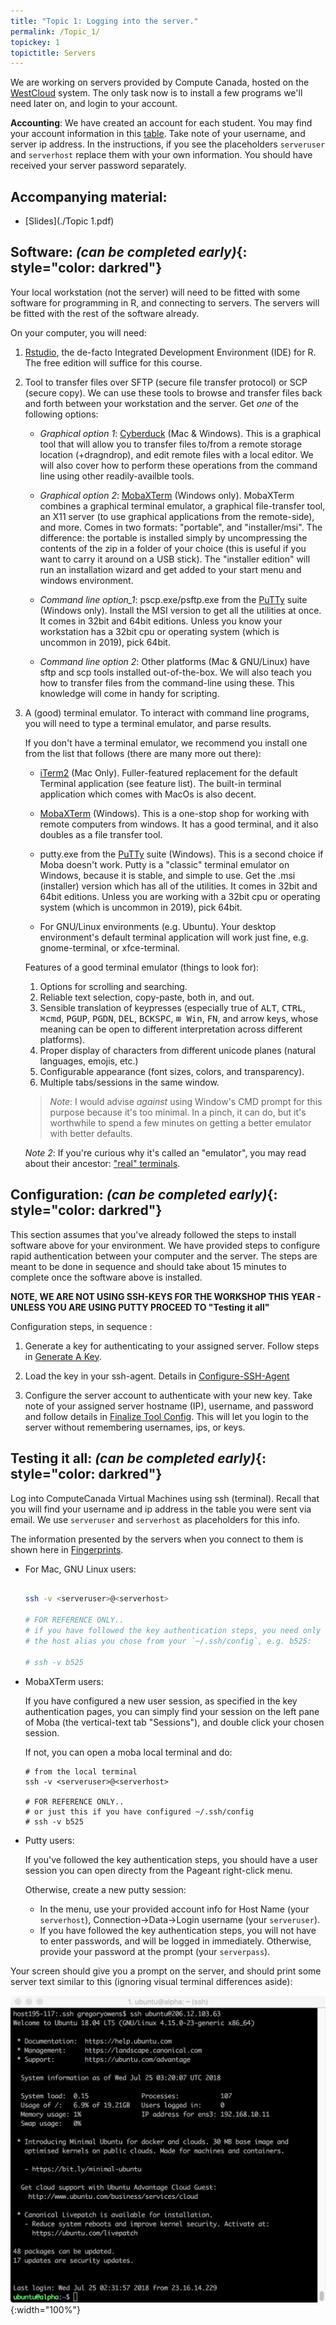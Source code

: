 ```yaml
---
title: "Topic 1: Logging into the server."
permalink: /Topic_1/
topickey: 1
topictitle: Servers
---
```


We are working on servers provided by Compute Canada, hosted on the
[WestCloud](https://www.computecanada.ca/research-portal/national-services/compute-canada-cloud/)
system. The only task now is to install a few programs we'll need
later on, and login to your account.

**Accounting**: We have created an account for each student. You may
find your account information in this
[table](https://docs.google.com/spreadsheets/d/1v7k2-XtfiwOoQ3iZHnJyqVXsxgekVGXEtnFIvdk7aqU/edit?usp=sharing). Take
note of your username, and server ip address. In the instructions, if
you see the placeholders `serveruser` and `serverhost` replace them
with your own information. You should have received your server password separately.


Accompanying material:
---------------------

* [Slides](./Topic 1.pdf)



Software: _(can be completed early)_{: style="color: darkred"}
-------------------

Your local workstation (not the server) will need to be fitted with some
software for programming in R, and connecting to servers. The servers
will be fitted with the rest of the software already.

On your computer, you will need:

1. [Rstudio](https://www.rstudio.com/products/rstudio/download2/), the de-facto Integrated Development Environment (IDE) for R.
   The free edition will suffice for this course.

1. Tool to transfer files over SFTP (secure file transfer protocol) or
   SCP (secure copy). We can use these tools to browse and transfer files
   back and forth between your workstation and the server. Get *one* of the following options:

   * _Graphical option 1_: [Cyberduck](https://cyberduck.io/?l=en) (Mac &
    Windows). This is a graphical tool that will allow you to transfer
    files to/from a remote storage location (+dragndrop), and edit remote
    files with a local editor. We will also cover how to perform these
    operations from the command line using other readily-availble
    tools.

   * _Graphical option 2_:
   [MobaXTerm](https://mobaxterm.mobatek.net/download-home-edition.html)
   (Windows only). MobaXTerm combines a graphical terminal emulator, a
   graphical file-transfer tool, an X11 server (to use graphical
   applications from the remote-side), and more. Comes in two formats:
   "portable", and "installer/msi". The difference: the portable is
   installed simply by uncompressing the contents of the zip in a
   folder of your choice (this is useful if you want to carry it
   around on a USB stick). The "installer edition" will run an installation
   wizard and get added to your start menu and windows environment.

   * _Command line option_1_: pscp.exe/psftp.exe from the [PuTTy](https://www.chiark.greenend.org.uk/~sgtatham/putty/latest.html) suite (Windows only). Install the MSI version to get all the utilities at once. It comes in 32bit and 64bit editions. Unless you know your workstation has a 32bit cpu or operating system (which is uncommon in 2019), pick 64bit.

   * _Command line option 2_: Other platforms (Mac & GNU/Linux) have
     sftp and scp tools installed out-of-the-box. We will also teach
     you how to transfer files from the command-line using these. This
     knowledge will come in handy for scripting.

1. A (good) terminal emulator. To interact with command line programs, you will need to type a terminal emulator, and parse results.

   If you don't have a terminal emulator, we recommend you install one
   from the list that follows (there are many more out there):

    - [iTerm2](https://www.iterm2.com/) (Mac Only). Fuller-featured replacement for the default Terminal application (see feature list). The built-in terminal application which comes with MacOs is also decent.

    - [MobaXTerm](https://mobaxterm.mobatek.net/download-home-edition.html) (Windows). This is a one-stop shop for working with remote computers from windows. It has a good terminal, and it also doubles as a file transfer tool.

    - putty.exe from the [PuTTy](https://www.chiark.greenend.org.uk/~sgtatham/putty/latest.html) suite (Windows). This is a second choice if Moba doesn't work. Putty is a "classic" terminal emulator on Windows, because it is stable, and simple to use. Get the .msi (installer) version which has all of the utilities. It comes in 32bit and 64bit editions. Unless you are working with a 32bit cpu or operating system (which is uncommon in 2019), pick 64bit.

    - For GNU/Linux environments (e.g. Ubuntu). Your desktop environment's default terminal application will work just fine, e.g. gnome-terminal, or xfce-terminal.

   Features of a good terminal emulator (things to look for):
     1. Options for scrolling and searching.
     1. Reliable text selection, copy-paste, both in, and out.
     1. Sensible translation of keypresses (especially true of <kbd>ALT</kbd>, <kbd>CTRL</kbd>, <kbd>⌘cmd</kbd>, <kbd>PGUP</kbd>, <kbd>PGDN</kbd>, <kbd>DEL</kbd>, <kbd>BCKSPC</kbd>, <kbd>⊞ Win</kbd>, <kbd>FN</kbd>, and arrow keys, whose meaning can be open to different interpretation across different platforms).
     1. Proper display of characters from different unicode planes (natural languages, emojis, etc.)
     1. Configurable appearance (font sizes, colors, and transparency).
     1. Multiple tabs/sessions in the same window.

   > *Note*: I would advise *against* using Window's CMD prompt for
   this purpose because it's too minimal. In a pinch, it can do, but
   it's worthwhile to spend a few minutes on getting a better
   emulator with better defaults.
   >
   *Note 2*: If you're curious why it's called an "emulator", you may read about their ancestor: ["real" terminals](https://en.wikipedia.org/wiki/Computer_terminal#Text_terminals).


Configuration: _(can be completed early)_{: style="color: darkred"}
---------------

This section assumes that you've already followed the steps to install
software above for your environment. We have provided steps to
configure rapid authentication between your computer and the
server. The steps are meant to be done in sequence and should take
about 15 minutes to complete once the software above is installed.

**NOTE, WE ARE NOT USING SSH-KEYS FOR THE WORKSHOP THIS YEAR - UNLESS YOU ARE USING PUTTY PROCEED TO "Testing it all"**

Configuration steps, in sequence :

1. Generate a key for authenticating to your assigned server. Follow steps in [Generate A Key](./generate_a_key).

2. Load the key in your ssh-agent. Details in [Configure-SSH-Agent](./configure_ssh_agent)

3. Configure the server account to authenticate with your new key. Take note of your assigned server hostname (IP), username, and password and follow details in [Finalize Tool Config](./finalize_tool_config). This will let you login to the server without remembering usernames, ips, or keys.


Testing it all: _(can be completed early)_{: style="color: darkred"}
---------------

Log into ComputeCanada Virtual Machines using ssh (terminal). Recall that you will find your username and ip address in the table you were sent via email. We use `serveruser` and `serverhost` as placeholders for this info.

The information presented by the servers when you connect to them is shown here in [Fingerprints](./fingerprints).

* For Mac, GNU Linux users:

  ```bash

  ssh -v <serveruser>@<serverhost>

  # FOR REFERENCE ONLY..
  # if you have followed the key authentication steps, you need only to specify
  # the host alias you chose from your `~/.ssh/config`, e.g. b525:

  # ssh -v b525
  ```
* MobaXTerm users:

  If you have configured a new user session, as specified in the
  key authentication pages, you can simply find your session
  on the left pane of Moba (the vertical-text tab "Sessions"), and
  double click your chosen session.

  If not, you can open a moba local terminal and do:

  ```
  # from the local terminal
  ssh -v <serveruser>@<serverhost>

  # FOR REFERENCE ONLY..
  # or just this if you have configured ~/.ssh/config
  # ssh -v b525
  ```

* Putty users:

  If you've followed the key authentication steps, you should have a user session you can open
  directy from the Pageant right-click menu.

  Otherwise, create a new putty session:

  - In the menu, use your provided account info for Host Name (your `serverhost`), Connection->Data->Login username (your `serveruser`).
  - If you have followed the key authentication steps, you will not have to enter
    passwords, and will be logged in immediately. Otherwise, provide your password at the prompt (your `serverpass`).

Your screen should give you a prompt on the server, and should print some server text similar to this (ignoring visual terminal differences aside):

![](terminal.jpeg "Terminal"){:width="100%"}
